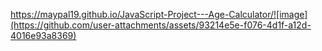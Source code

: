 https://maypal19.github.io/JavaScript-Project---Age-Calculator/![image](https://github.com/user-attachments/assets/93214e5e-f076-4d1f-a12d-4016e93a8369)
